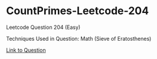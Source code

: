 # CountPrimes-Leetcode-204

Leetcode Question 204 (Easy)

Techniques Used in Question:
Math (Sieve of Eratosthenes)

[Link to Question](https://leetcode.com/problems/count-primes/)
